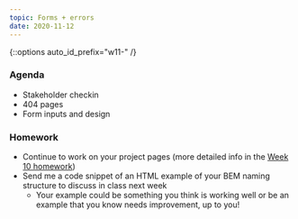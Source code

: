 ```yaml
---
topic: Forms + errors
date: 2020-11-12
---
```


{::options auto_id_prefix="w11-" /}
### Agenda

- Stakeholder checkin
- 404 pages
- Form inputs and design

### Homework

- Continue to work on your project pages (more detailed info in the [Week 10 homework](#week10))
- Send me a code snippet of an HTML example of your BEM naming structure to discuss in class next week
  - Your example could be something you think is working well or be an example that you know needs improvement, up to you!
